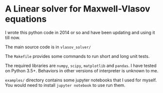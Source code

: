 # A Linear solver for Maxwell-Vlasov equations

I wrote this python code in 2014 or so and have been updating and using it till now. 

The main source code is in `vlasov_solver/`

The `Makefile` provides some commands to run short and long unit tests. 

The required libraries are `numpy`, `scipy`, `matplotlib` and `pandas`. I have tested on Python 3.5+. Behaviors in other versions of interpreter is unknown to me.

`examples/` directory contains some jupyter notebooks that I used for myself. You would need to install `jupyter notebook` to use run them.  
